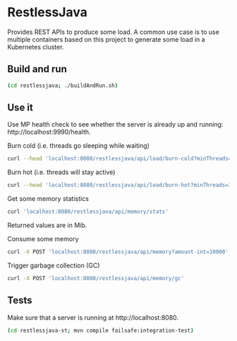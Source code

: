 # RestlessJava

Provides REST APIs to produce some load. A common use case is to use multiple containers based on this project to generate some load in a Kubernetes cluster.

## Build and run

```bash
(cd restlessjava; ./buildAndRun.sh)
```

## Use it 

Use MP health check to see whether the server is already up and running: http://localhost:9990/health.

Burn cold (i.e. threads go sleeping while waiting)
```bash
curl --head 'localhost:8080/restlessjava/api/load/burn-cold?minThreads=1&maxThreads=4&min=100&max=1000'
```

Burn hot (i.e. threads will stay active)
```bash
curl --head 'localhost:8080/restlessjava/api/load/burn-hot?minThreads=1&maxThreads=4&min=100&max=1000'
```

Get some memory statistics
```bash
curl 'localhost:8080/restlessjava/api/memory/stats'
```
Returned values are in Mib.

Consume some memory
```bash
curl -X POST 'localhost:8080/restlessjava/api/memory?amount-int=10000'
```

Trigger garbage collection (GC)
```bash
curl -X POST 'localhost:8080/restlessjava/api/memory/gc'
```

## Tests

Make sure that a server is running at http://localhost:8080.

```bash
(cd restlessjava-st; mvn compile failsafe:integration-test)
```